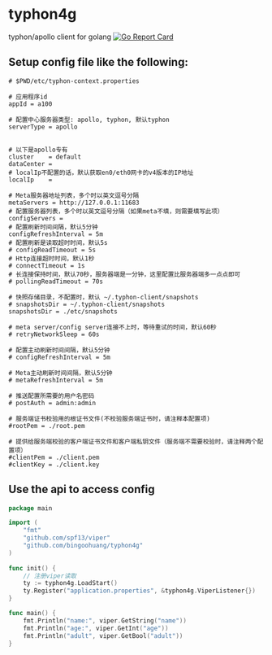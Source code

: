 # typhon4g
typhon/apollo client for golang [![Go Report Card](https://goreportcard.com/badge/github.com/bingoohuang/typhon4g)](https://goreportcard.com/report/github.com/bingoohuang/typhon4g)


## Setup config file like the following:
 
```properties
# $PWD/etc/typhon-context.properties

# 应用程序id
appId = a100

# 配置中心服务器类型: apollo, typhon, 默认typhon
serverType = apollo


# 以下是apollo专有
cluster    = default
dataCenter = 
# localIp不配置的话，默认获取en0/eth0网卡的v4版本的IP地址
localIp    =

# Meta服务器地址列表，多个时以英文逗号分隔
metaServers = http://127.0.0.1:11683
# 配置服务器列表，多个时以英文逗号分隔（如果meta不填，则需要填写此项）
configServers = 
# 配置刷新时间间隔，默认5分钟
configRefreshInterval = 5m
# 配置刷新是读取超时时间，默认5s
# configReadTimeout = 5s
# Http连接超时时间，默认1秒
# connectTimeout = 1s
# 长连接保持时间，默认70秒，服务器端是一分钟，这里配置比服务器端多一点点即可
# pollingReadTimeout = 70s

# 快照存储目录，不配置时，默认 ~/.typhon-client/snapshots
# snapshotsDir = ~/.typhon-client/snapshots
snapshotsDir = ./etc/snapshots

# meta server/config server连接不上时，等待重试的时间，默认60秒
# retryNetworkSleep = 60s

# 配置主动刷新时间间隔，默认5分钟
# configRefreshInterval = 5m

# Meta主动刷新时间间隔，默认5分钟
# metaRefreshInterval = 5m

# 推送配置所需要的用户名密码
# postAuth = admin:admin

# 服务端证书校验用的根证书文件(不校验服务端证书时，请注释本配置项)
#rootPem = ./root.pem

# 提供给服务端校验的客户端证书文件和客户端私钥文件（服务端不需要校验时，请注释两个配置项）
#clientPem = ./client.pem
#clientKey = ./client.key
```

## Use the api to access config

```go
package main

import (
    "fmt"
    "github.com/spf13/viper"
	"github.com/bingoohuang/typhon4g"
)
 
func init() {
    // 注册viper读取
    ty := typhon4g.LoadStart()
	ty.Register("application.properties", &typhon4g.ViperListener{})
}

func main() {
    fmt.Println("name:", viper.GetString("name"))
    fmt.Println("age:", viper.GetInt("age"))
    fmt.Println("adult", viper.GetBool("adult"))
}
```
